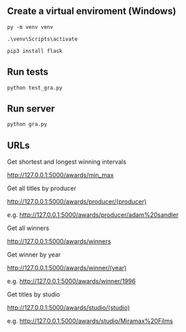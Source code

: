 ## Create a virtual enviroment (Windows)

`py -m venv venv`

`.\venv\Scripts\activate`

`pip3 install flask`



## Run tests 

`python test_gra.py`



## Run server

`python gra.py`



## URLs


Get shortest and longest winning intervals

http://127.0.0.1:5000/awards/min_max



Get all titles by producer

http://127.0.0.1:5000/awards/producer/(producer)

e.g. http://127.0.0.1:5000/awards/producer/adam%20sandler



Get all winners

http://127.0.0.1:5000/awards/winners


Get winner by year

http://127.0.0.1:5000/awards/winner/(year)

e.g. http://127.0.0.1:5000/awards/winner/1996


Get titles by studio

http://127.0.0.1:5000/awards/studio/(studio)

e.g. http://127.0.0.1:5000/awards/studio/Miramax%20Films

